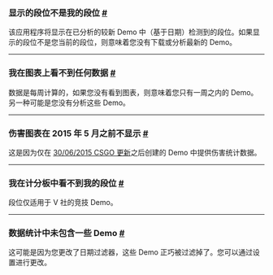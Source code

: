 <a class="anchor" id="wrong-rank"></a>

### 显示的段位不是我的段位 [#](/docs/stats#wrong-rank)

该应用程序将显示在已分析的较新 Demo 中（基于日期）检测到的段位。如果显示的段位不是您当前的段位，则意味着您没有下载或分析最新的 Demo。

---

<a class="anchor" id="no-graphs"></a>

### 我在图表上看不到任何数据 [#](/docs/stats#no-graphs)

数据是每周计算的，如果您没有看到图表，则意味着您只有一周之内的 Demo。另一种可能是您没有分析这些 Demo。

---

<a class="anchor" id="damages-date"></a>

### 伤害图表在 2015 年 5 月之前不显示 [#](/docs/stats#damages-date)

这是因为仅在 [30/06/2015 CSGO 更新](http://blog.counter-strike.net/index.php/2015/06/12126/)之后创建的 Demo 中提供伤害统计数据。

---

<a class="anchor" id="missing-ranks"></a>

### 我在计分板中看不到我的段位 [#](/docs/stats#missing-ranks)

段位仅适用于 V 社的竞技 Demo。

---

<a class="anchor" id="missing-stats"></a>

### 数据统计中未包含一些 Demo [#](/docs/stats#missing-stats)

这可能是因为您更改了日期过滤器，这些 Demo 正巧被过滤掉了。您可以通过设置进行更改。

